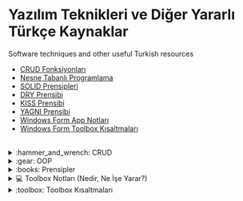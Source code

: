 # Yazılım Teknikleri ve Diğer Yararlı Türkçe Kaynaklar
Software techniques and other useful Turkish resources 

<!-- Yakında eklenecek konular: AOP Nedir?, Design Pattern Nedir?, Bilgisayar ve Ağ Sistemleri Notları. -->

- [CRUD Fonksiyonları](https://github.com/b-tekinli/Yazilim-Teknikleri-ve-Diger-Yararli-Turkce-Kaynaklar#crud-fonksi%CC%87yonlari) <br />
- [Nesne Tabanlı Programlama](https://github.com/b-tekinli/Yazilim-Teknikleri-ve-Diger-Yararli-Turkce-Kaynaklar#oop---nesne-tabanli-programlama---object-ori%CC%87ented-programmi%CC%87ng) <br />
- [SOLID Prensipleri](https://github.com/b-tekinli/Yazilim-Teknikleri-ve-Diger-Yararli-Turkce-Kaynaklar#solid-prensi%CC%87pleri%CC%87---solid-principle-) <br />
- [DRY Prensibi](https://github.com/b-tekinli/Yazilim-Teknikleri-ve-Diger-Yararli-Turkce-Kaynaklar#dry-prensi%CC%87bi%CC%87-dont-repeat-yourself)
- [KISS Prensibi](https://github.com/b-tekinli/Yazilim-Teknikleri-ve-Diger-Yararli-Turkce-Kaynaklar#kiss-prensi%CC%87bi%CC%87-keep-it-simple-stupid)
- [YAGNI Prensibi](https://github.com/b-tekinli/Yazilim-Teknikleri-ve-Diger-Yararli-Turkce-Kaynaklar#yagni-prensi%CC%87bi%CC%87-you-arent-gonna-need-it)
- [Windows Form App Notları](https://github.com/b-tekinli/Yazilim-Teknikleri-ve-Diger-Yararli-Turkce-Kaynaklar#windows-form-app-notlar%C4%B1)
- [Windows Form Toolbox Kısaltmaları](https://github.com/b-tekinli/Yazilim-Teknikleri-ve-Diger-Yararli-Turkce-Kaynaklar#wi%CC%87ndows-form-toolbox-kisaltmalari)


<br />


<details>
  
  <summary>:hammer_and_wrench: CRUD</summary>

## [CRUD FONKSİYONLARI](https://github.com/b-tekinli/Yazilim-Teknikleri-ve-Diger-Yararli-Turkce-Kaynaklar/blob/main/CRUD%20Fonksiyonlar%C4%B1.docx)

Veritabanı Kayıt (Ekleme, Okuma, Güncelleme ve Silme) İşlemleri


![crud](https://github.com/b-tekinli/Yazilim-Teknikleri-ve-Diger-Yararli-Turkce-Kaynaklar/blob/main/images/crud.jpg)


o	Programlamada oluşturma, okuma, güncelleme ve silme, veri depolamada kullanılan dört temel fonksiyondur. Terim ilk kez James Martin'in 1983 tarihli kitabı Managing the Data-base Environment'ta kullanılmıştır.


-	Create :left_right_arrow: Yaratma, oluşturma, ekleme
-	Read :left_right_arrow: Okuma
-	Update  :left_right_arrow: Güncelleme
-	Delete :left_right_arrow: Silme


Bir programlama dili veya uygulama CRUD ifadesi ile birlikte anılıyorsa uygulamanın, kodun ya da ürünün temelinde veritabanına yönelik işlemlerinin yer aldığını anlarız. 

Örneğin: Python veritabanı işlemleri şeklinde yapacağımız bir arama veritabanına yönelik pek çok konuyu kapsayabilecekken Python CRUD işlemleri dediğimizde konumuzu veritabanına verinin eklenmesi ve bu verinin yönetimi bağlamında sınırlandırmış oluruz.

<br />
<br />
<br />

</details>

<details>
  
  <summary>:gear: OOP</summary>

## [OOP - NESNE TABANLI PROGRAMLAMA - OBJECT ORİENTED PROGRAMMİNG](https://github.com/b-tekinli/Yazilim-Teknikleri-ve-Diger-Yararli-Turkce-Kaynaklar/blob/main/OOP.docx)

![oop](https://github.com/b-tekinli/Yazilim-Teknikleri-ve-Diger-Yararli-Turkce-Kaynaklar/blob/main/images/oop.png?raw=true)

 	Gerçek dünyadaki nesnelerin tasarımı sınıf içinde yapılır.

 	Sınıftan nesne üretilip değişiklik yapılmak istendiğinde tüm programda değişiklik yapmak gerekmez sadece oluşturulan nesnenin sınıf içinde değişiklik yapmak yeterlidir.

 	Oluşturulan nesneler birbirinden bağımsız olduğu için bilgi gizleme olanağı artar.
Örneğin: A nesnesi B nesnesinin özelliklerini kullanamaz ve erişemez.

 	Nesne oluşturma bir sınıf içerisinde gerçekleştirilir ve bu kodlar başka projelerde kullanılabilir.
Örneğin: Bir A nesnesi oluşturduysak bunu birçok yerde kullanabiliriz.

 	Sınıflar oluşturarak daha az kod oluşturup daha fazla iş yapıp kod tekrarı önlenir.
Örneğin: İnsan sınıfında ad, soyad, yaş vb. gibi özellikleri bir defa oluşturup istediğimiz kadar kullanabiliriz.

<br />

 Class (Sınıf):

Gerçek dünyadaki nesnelerin özellikleri ve davranışları sınıflara aktarılır. 
Bu durumların sınıflara aktarılması metodlarla (fonksiyonlarla) olur. Sınıfta tanımlanan metot ve değişkenlere sınıfın üyeleri denir. Değişkenler ad, soyad, yaş gibi kullanacağımız bilgileri saklamaktadır.
Metotlar ise, kullanıcı kaydı, iki sayısının toplamı gibi bir görevi yerine getiren alt programlardır.
Sınıf soyut bir kavramdır doğrudan kullanılamaz nesne oluşturup kullanabiliriz.

<br />

 Nesne (Object):

İçinde veri saklayan ve bu veriler üzerinde işlem yapacak olan metodlar bulunduran bileşenlerdir. 
Nesneler her uygulamada tekrar kullanılabilir. Nesne oluşturduğumuzda hafızada yer kaplar.

<br />

 Nesne Yönelimli Programlama Özellikleri

1. Abstraction - Soyutlama :right_arrow: Bir sınıfta davranış ve özelliklerin tanımlanmasına soyutlama diyoruz.
Örneğin: Araba sınıfında rengi, modeli, tekerlek sayısı, motor gücü, özellikleridir(property).
Hızlanması, fren yapması, durması davranışlarıdır ve metotlar (fonksiyonlar) ile tanımlanır.

<br />

2. Inheritance - Miras Alma / Kalıtım :left_right_arrow: Sınıflar birbirinden türeyebilir. Alt sınıf üst sınıfın özelliklerini alabilir.
Örneğin: Araba ve bisiklet sınıflarında ortak özellik olarak tekerlek sayısı, hızı gibi özelliklerini tekrar yazmak yerine bu özellikleri içeren bir sınıf oluşturup miras alabiliriz. Bir sınıftan birden fazla miras alınıyorsa buna çoklu kalıtım denir.

<br />

3. Polymorphism - Çok Biçimlilik :left_right_arrow: Alt sınıflar üst sınıfın gösterdiği davranışları göstermek zorunda değildir. Alt sınıfların farklı davranışları göstermesine Çok biçimlilik denilmektedir.
Örneğin: Gemi ve araba sınıflarını ele aldığımızda bunların hareket tipleri bulunmaktadır. Gemi su üzerinden giderken araba karada hareket etmektedir. Kısaca farklı nesnelerin (araba ve gemi gibi) aynı olaya (hareket tipine) farklı şekilde cevap vermesidir.

<br />

4. Encapsulation - Kapsülleme :left_right_arrow: Davranış ve özellikler sınıfta soyutlanarak kapsüllenir. Kapsülleme ile hangi özellik ve davranışın dışarıya sunulup sunulmayacağını belirleriz.
Örneğin: İnsan sınıfında yemek alışkanlığı bizi ilgilendirmiyorsa bunu kapalı (private) yapıp gizleriz. Ancak ad soyad gibi bilgiler bizi ilgilendirdiği için bunlar açık bırakılır. Bu olaya bilgi saklama yani kapsülleme denilmektedir. Bilgi saklama erişim belirteçleri (public, private, protected, internal) ile gerçekleştirilir.

<br />

 Erişim Belirteçleri
- public: Herkesin kullanabileceği özellik ve davranışlardır.
- private: Sadece kendi sınıfta kullanılabilen özellikler ve davranışlardır.
- protected: Sınıf içinde ve miras alınan alt sınıflarda kullanılır.
- internal: Aynı program içerisinden erişilebilir, fakat farklı bir program içerisinden erişilemez.

<br />
<br />

</details>

<details>
  
  <summary>:books: Prensipler</summary>

## [SOLID PRENSİPLERİ - SOLID PRINCIPLE ](https://github.com/b-tekinli/Yazilim-Teknikleri-ve-Diger-Yararli-Turkce-Kaynaklar/blob/main/SOLID%20Prensipleri.docx)
### Robert C. Martin (Uncle Bob)

![solid](https://github.com/b-tekinli/Yazilim-Teknikleri-ve-Diger-Yararli-Turkce-Kaynaklar/blob/main/images/solid.png)



 	Single Responsibility :left_right_arrow: Tek Sorumluluk Prensibi / İlkesi


 	Open Closed :left_right_arrow: Açık Kapalı Prensibi / İlkesi


 	Liskov Substitution :left_right_arrow: Liskov’un Yerine Geçme Prensibi / İlkesi


 	Interface Segregation :left_right_arrow: Arayüzlerin Ayrışması ve Ayrılması Prensibi


 	Dependency Inversion :left_right_arrow: Bağımlılıkların Tersine Çevrilmesi Prensibi



1. Single Responsibility Principle:

-	Bir sınıfın, bir metodun, her bir iş yapan yapının tek bir görevi olması gerektiğini savunur.

-	Bir metod sadece kendi görevini yapmalı, bir sınıf sadece o sınıfla ilgili metodları, alanları, özellikleri barındırmalıdır.

-	Birden fazla işle veya katmanla ilişkilendirilmemeli, her bir yapının tek bir sorumluluğu olmalıdır.

Örnek: Bir restoranda tüm işi tek bir kişi yapsaydı nasıl olurdu? Garsonluk, temizlik, yemekler ve bir de hesaba bakmak var tabii. Görseldeki örnek gibi her şey çok karışırdı değil mi? Peki o restoranda çalışan birçok kişi olsa ve herkesin farklı görevleri olup herkes kendi işini yapsa? İşte Single Responsibility Principle (Tek Sorumluluk İlkesi) de bu şekildedir.
 
![single responsibility](https://github.com/b-tekinli/Yazilim-Teknikleri-ve-Diger-Yararli-Turkce-Kaynaklar/blob/main/images/singleResponsibility.png)

Yazılım tarafında örnek verecek olursak her class’ın tek bir tane sorumluluğu olmalıdır diyebiliriz. Product sınıfında product dışında hiçbir class özelliği olmamalıdır. Özetle, SOLID Prensiplerinin S’si her class tek bir sorumluluktan ibaret olmalıdır diyor.

<br />

2. Open Closed Principle:

-	Bir yazılımda yeni bir özellik talep edildiğinde mevcut kodların değiştirilmeden yeni özelliğin geliştirilebiliyor olması gerekmektedir.

-	Yeni özellik, geliştirme istediğinde yazılımımız bize direnç göstermemelidir.

-	Yazılım değiştirilmeye kapalı, geliştirilmeye açık olmalıdır.

Örnek: Bilgisayarımızda ram yetersiz olduğunda bilgisayarın hiçbir yerini bozmadan işlemci ya da klavye gibi farklı yerlerine dokunmadan sadece ram takılan kısma gelip ekleyebiliyoruz. 

Görselde de gördüğünüz gibi kodlarımızın tamamı dikdörtgen ve kareden oluşuyor olsa ona yeni bir özellik eklemek istesek alttaki karenin yanına 1 kare daha ekleyip ortadaki büyük kareyi elde etmiş üstelik bunu hiçbir koda dokunmadan yapmış oluruz.

Fakat diğer yandan kodlarımız ortadaki kareden oluşuyor olsa ve onu Open Closed İlkesine göre yapmamış olsak bir özellik çıkartmak istediğimizde karenin 4 köşesinden de kesmemiz gerekir ki daire şeklini ancak alabilsin..

![open closed](https://github.com/b-tekinli/Yazilim-Teknikleri-ve-Diger-Yararli-Turkce-Kaynaklar/blob/main/images/openClosed.png)

Yazılım tarafında da olay aynen bu şekilde olmalıdır. Yaptığımız programa yeni bir özellik ekleyeceğimiz zaman kodlarımızın hiçbir yerine dokunmadan o özelliği pıt pıt entegre edebiliyor olmalıyız.

<br />

3. Liskov Substitution Principle:

-	Hiçbir değişikliğe ihtiyaç duymadan alt sınıfları, miras aldıkları – türedikleri üst sınıfların yerine kullanabilmeliyiz.

-	Alt sınıflar miras aldıkları üst sınıfların tüm özelliklerini barındırıyor olabilirler.


-	Sadece birbirine benziyor diye sınıflar birbirinden miras (kalıtım) almamalıdır. Alt sınıf üst sınıfın özelliklerini, metodlarını mutlaka kullanmalıdır ve yer değiştirdiğinde doğru sonuçları verecek şekilde bozulmadan çalışmalıdır.

Örnek: Yukarıda son paragrafta kalın ve italik yazdığım cümleyi tekrar okumanızı rica edip görselden örnek verecek olursak şöyle açıklayabiliriz: Canlı ve oyuncak ördeğin tabii ki yapabildikleri bazı şeyler kısıtlıdır. Bir metodumuz olduğunu düşünün bu metotta yüzmek, ses çıkartmak ve uçmak olsun. Her 2 ördek ses çıkartabilir oyuncak ördeğe bastığımızda ses çıkartacaktır. 2 ördek de yüzebilir oyuncak ördeği su üzerine koyduğumuzda suyun dibine çökmeyecektir. Fakat uçma konusunda oyuncak olan doğal olarak uçamayacaktır.
Dolayısıyla yazılım kısmında da sırf 2 ördek birbirine benziyor diye miras aldığımız zaman oyuncak ördeğin uçma fonksiyonu bize hata fırlatacaktır ya da çalışmayacak, boş kalacaktır.

![liskov substitution](https://github.com/b-tekinli/Yazilim-Teknikleri-ve-Diger-Yararli-Turkce-Kaynaklar/blob/main/images/liskovSubstitution.png)

<br />
 
4. Interface Segregation Principle:

-	Arayüzü implement eden sınıfların gereksiz metod bulundurmaması gerekir.

-	Sorumlulukları tek bir arayüze tanımlamak yerine daha özelleştirilmiş birbirinden ayrı arayüzler oluşturmak gerekir.

-	Arayüzler birbirinden ayrılmadığında bu arayüzü implement eden sınıflarda gereksiz metodlar veya özellikler olacaktır. Ortak olmayan her bir sorumluluk için ayrı bir arayüz oluşturulması gerekmektedir.

Örnek: Düşünün ki bir araba üreticisisiniz. Arabanıza default (varsayılan) olarak gaza bas, frene bas ve müzik çalar gibi özellikler vereceksiniz. Bu özellikleri bir arayüzde topladınız ve Audi marka bir arabaya implement ettiniz.
Fakat daha düşük model bir araba olan Murat 131’ e de bu arayüzü implement etseniz o arabada müzik çalar özelliği olmadığından müzik çalar kısmına gereksiz, boş düğmeler eklemek zorunda kalırsınız. Yani interfaceler içerisine yazılan şeyleri zorunlu hale getirdiği için bu özelliği desteklemeyen bir arabaya müzik çaları default olarak koymak zorunda olursunuz. Bu durumda Audi’yi ayrı Murat131’i ayrı implement etmeniz gerekli. Ortak olan özellikleri aynı arayüzde ortak olmayanları ise ayrı arayüzlere böl, parçala…
Kısacası, SOLID Prensiplerinin I’sı senin bir özelliğin ortak değilse sen de bu ortak olmayan özelliği ayrıştır diyor.

![interface segregation](https://github.com/b-tekinli/Yazilim-Teknikleri-ve-Diger-Yararli-Turkce-Kaynaklar/blob/main/images/interfaceSegregation.png)

<br />
 
5. Dependency Inversion Principle:

-	Sınıflar arasındaki bağımlılık en aza indirgenmelidir.

-	Üst sınıflar, alt sınıflara bağımlı olmamalıdır. Tüm somut sınıflar soyutlanma yöntemi ile bağımlılıkları azaltılmalıdır.


-	Alt sınıflardaki yapılacak değişiklikler üst sınıfları etkilememelidir.

    o	Peki, bütün bu sorunlardan kurtulmanın yolu nedir ? <br />
Cevap:  Yüksek seviye ve düşük seviye sınıflar arasında bir soyutlama katmanı oluşturabiliriz. <br />
Üst Seviye Sınıflar -> Soyutlama Katmanı -> Düşük Seviye Sınıfları <br />
Örnek: Mobilyaları zemine sabitlenmiş bir ev olduğunu düşünün hiçbir eşyasını yerinden dahi oynatamadığınız bir ev ne kadar mantıklı olabilir ki? Burada tasarımsal bir problemin olduğu aşikâr. Bir örnek daha vermek gerekirse; evinizdeki ampul patladığında koskoca elektrik tesisatını değiştirdiğinizi düşünün. Yani büyük modül (elektrik tesisatı) küçük modüle (ampul) bağlı olmamalı her ikisi de soyut kavrama (lamba –duy ve ampul-) bağlı olmalı. Üstelik burada, ampulün kaç Watt olduğu (detay), lambanın duy kısmını (soyut) ilgilendirir mi?

 ![dependency inversion](https://github.com/b-tekinli/Yazilim-Teknikleri-ve-Diger-Yararli-Turkce-Kaynaklar/blob/main/images/dependencyInversion.png)

Yazılım açısından ve daha teknik bakacak olursak önümüzde aynı altyapıyı kullanan fakat birden fazla arayüze (web, mobile gibi) sahip olan birçok uygulama var. Burada da altyapı üzerinde çalışan ve iş süreçlerini yöneten katman bizim “yüksek seviye” modülümüzdür. Bu açıdan bakıldığında kullanıcı arayüzünün düşük seviye olduğunu söylememiz mümkün.

<br />
<br />

## DRY PRENSİBİ (Don’t Repeat Yourself)

 	“Kendini tekrar etme” anlamına gelir.
 	Kod tekrarlarından sakınılması gerektiğini öneren bir prensiptir.

<br />

![dry](https://github.com/b-tekinli/Yazilim-Teknikleri-ve-Diger-Yararli-Turkce-Kaynaklar/blob/main/images/dry.png)

<br />

## KISS PRENSİBİ (Keep it Simple Stupid)
 	Basit ve aptalca tutun anlamına gelir.
 	Basitlik için çabalamayı öneren bir prensiptir.

<br />

![yagni and kiss](https://github.com/b-tekinli/Yazilim-Teknikleri-ve-Diger-Yararli-Turkce-Kaynaklar/blob/main/images/yagniAndKiss.png)

<br />

## YAGNI PRENSİBİ (You Aren’t Gonna Need It)
 	Buna ihtiyacın olmayacak anlamına gelir.
 	Gelecekte lazım olacak düşüncesiyle ihtiyacımız olmayacak şeyleri sisteme dahil etmemeyi söyleyen bir prensiptir.
  
  </details>
 
 <details>
  <summary>💻 Toolbox Notları (Nedir, Ne İşe Yarar?) </summary>
  
  ## [Windows Form App Notları](https://github.com/b-tekinli/Yazilim-Teknikleri-ve-Diger-Yararli-Turkce-Kaynaklar/blob/main/Windows%20Form%20App%20Notları.docx)
  
    WİNDOWS FORM APPLİCATİON NOTLARI ve KISAYOLLARI

Windows Form nedir? <br />

.NetFramework’ün bir parçası olarak dahil edilen grafik ders kitaplığıdır. <br />
Kodlamanın yanı sıra toolbox yardımı ile görsele yönelik programlama yapmamızı sağlar. <br />

Toolbox nedir? <br />
-	Windows tabanlı görsel uygulamalar geliştirirken kullanacağımız bir grup kontroldür. <br />
-	Form kontrolü hariç diğer bütün kontroller Toolbox panelinden seçilir. <br />
-	Bu kontroller sürüklenip form üzerine istenilen pozisyona bırakılır. <br />
Form üzerine bıraktığımız kontrollerden birini tek click ile seçip özellikler (properties) penceresinde nesnenin özelliklerini ve olaylarını düzenleyebiliriz. <br />

<br />

Form üzerinde yazdığımız kodları nasıl görüntüleyebiliriz? <br />
 	Solution üzerinde Form1’in üzerinde çift tıklayabilirsiniz. <br />

<br />

Form’a eklediğimiz toolboxlara nasıl kod yazabiliriz? <br />
 	Kod yazmak istediğimiz toolbox’ın üzerine çift tıklayabilirsiniz. <br />
              
<br />

Klavye Kısayolları:
-	Ctrl + alt + x :left_right_arrow: Toolbox kapalı ise açmayı sağlar. <br />
-	Ctrl + alt + :left_right_arrow: Solution açmayı sağlar. <br />
-	Ctrl + click :left_right_arrow: Click (1 kez) yaptığınız class’ın ana sayfasına gider. <br />
-	Ctrl + herhangi bir tool üzerine basılı tutup sürükleme :left_right_arrow: Tool’u kopyalar. <br />
-	Ctrl + s :left_right_arrow: Hangi dosya üzerinde iseniz onu kaydetmeyi sağlar. <br />
-	Ctrl + shift + s :left_right_arrow: Tüm dosyaları kaydeder. <br />
-	F5 :left_right_arrow: Programı derler ve başlatır. (Debug => Hata Ayıklama) <br />
-	Alt + G :left_right_arrow: Butona tıklanma sağlanır. <br />

<br />

FORM <br />

A.	Form Özellikleri: <br />
-	MinimizeBox: Simge Durumuna Küçültme  False <br />
-	MaximizeBox: Ekranı Kaplama  True <br />
-	MaximumSize: Formun alabileceği max büyüklük. <br />
-	MinimumSize: Formun alabileceği min küçüklük. <br />
-	Width: Yatay boyutu. <br />
-	Height: Yüksekliği. <br />
-	BackgroundImage: Form arka planına resim ekleme. <br />
-	Oppacity: Formun şeffaflığını ayarlama. <br />
-	Show: Birden fazla formu aynı anda ekrana getirmek için kullanılır. <br />
-	ShowDialog: Sadece çalışmak istediğimiz formu ekrana getirmek için kullanılır. Bu form dışındakilere erişilemez. <br />
-	FormBorderStyle: Formun kenar stili. <br />
-	ControlBox: Close, maximize ve minimize düğmelerinin tümünün görünürlüğü. <br />

<br />

B. Form Metodları:
-	Hide: Visible özelliğini false yaparak gizler.
-	Close: Formu kapatır. Eğer form başlangıç formuysa uygulama sonlanır.
-	Show: Formu gösterir. Hide ile gizlenmişse, visible özelliği true yapılır.
-	ShowDialog: Formu diyalog kutusu olarak gösterir.

<br />

Toolbox Notları: <br />

      Textbox: Metin kutusudur. Kullanıcıdan bilgi almak için kullanılır. <br />
    a.	Multiline: Texbox’ın size’ını (büyüklüğünü) istediğiniz şekilde ayarlayabilmek için textbox üzerinde sağ üst ok tuşuna basıp multiline özelliğini tikleyebilirsiniz. Kısaca metin kutusuna bilginin çoklu satır olarak girilmesini sağlar. <br />
    b.	ScrollBars: Eğer satır sayısı metin kutusunun boyutundan fazla ise kaydırma çubuklarına gerek duyulabilir. Kaydırma çubukları eklemek için ScrollBars özelliği kullanılır, bu özellik dört değişik değer alır. <br />
    c.	PaswordChar: Metin kutusuna girilen bilginin belirlenen karakter ile gizlenmesini sağlar. <br />
    d.	WordWrap: Satır sonlandığında bir alt satıra geçilmesini sağlar. Multiline false ise alt satırlar zaten olmayacağı için bu özelliğin etkisi olmaz. <br />
    e.	MaxLength: Metin kutusunun alabileceği max karakter sayısını belirtir. <br />
    f.	ReadOnly: Metin kutusunun yazmaya karşı korumalı olduğunu belirtir. <br />
    g.	CharacterCasing: Metin kutusuna karakterler girilirken büyük veya küçük harfe çevrilmesini sağlar. Upper büyük, lower küçük harf yazar. <br /> <br />

 	MessageBox: Kullanıcıya diyalog penceresi içerisinde mesaj verme işlemi için MessageBox sınıfının Show metodu kullanılır. <br />

 	Label: Kullanıcıya bilgi vermek amacıyla kullanılan kontroldür.

 	LinkLabel: İçinde web sayfası adresleri bulunan label kontrolleri oluşturmak için kullanılır.

 	TabControl: Kontrolleri sekmelerden oluşan paneller içerisinde görüntülemek amacıyla kullanılır. Yani tek bir form üzerinde birden fazla form varmış gibi çalışabilirsiniz. TabControl'e Eklediğimiz her bir TabPage'i istediğiz gibi dizayn ederek birbirleri arasında geçişler yaptırabilirsiniz.

 	PictureBox: Uygulamamıza görüntülerin eklenmesini ve görüntülerin değişik biçimlerde gösterilmesini sağlar.

 	Button: Komut düğmeleri olarak kullanılır.
    a.	Enabled ve Visible: Butonun aktif veya görünür olmasını kontrol eder. <br />
    b.	TabStop: False olursa o nesne atlanır. <br />
    c.	FlatStyle: Dört farklı değer alabilir. Bunlar standart, popup, flat, system’dir. <br />

 	RichTextBox: Zengin metin kutusu anlamına gelmektedir. Normal metin kutusundan farklı olarak alt satıra da yazmaya imkan vermektedir.

 	MaskedTextBox: Maskeli metin kutusu anlamına gelir. Güçlü tasarımlar konusunda çok sıklıkla kullanılır. Belirli bir formatta alınması gereken veri girişi için kullanılır.

 	ComboBox: Açılır liste üzerinden sunulan seçenekler arasından seçim yapılmasına olanak sağlayan araçtır.

 	GroupBox: Bu kontrol tek başına değil, diğer kontrolleri gruplamak için kullanılır. Kontrolleri bu GroupBox ile gruplamanın birçok avantajı vardır.
  
    GroupBox içine yerleştirilen kontroller, GroupBox’a bağımlıdırlar ve konumları bu çerçeve dışına taşamaz. Özellikle birkaç kontrolü birden görünür ya da görünmez yapmak için hepsinin Visible özelliğini tek tek değiştirmek yerine çerçevenin Visible özelliğini değiştirilerek çerçeve içindeki tüm kontroller aynı anda değiştirilebilir.
    Her bir kontrol tek tek taşınmak yerine çerçeve taşınır. Çerçevelerin buna benzer pek çok faydaları vardır. Ayrıca RadioButton' ların gruplanmasında çerçeve kullanmak kaçınılmaz olabilir.


 	CheckBox: Kontrol Kutusu, kullanıcıya birden çok seçeneği seçme imkanı sağlar. Checked özelliği kontrol kutusunun seçilip seçilmediğini kontrol eder. Seçili ise, true değilse false değerini alır. Listelenen öğeler açılan bir kutuda görüntülenir ve listeden en fazla bir tane öğe seçilebilir.
    a.	Items: Açılır listeye eleman eklenebilir. <br />

 	ListBox: Kullanıcıya sunulan seçeneklerin bir liste halinde görünmesini sağlar. Liste kutusundan istenen sayıda öğe seçilebilir.
    a.	Text: Liste kutusundaki seçilen elamanın değerini döndürür. <br />
    b.	SelectedIndex: Liste kutusundaki elamanının indis numarasını verir. <br />

 	CheckedListBox: Liste kutusunun tüm özellik, metot ve olaylarını alır ve listedeki öğelerin işaret kutusu ile gösterilmesini sağlar.

 	ListView: Listview gelişmiş bir listeleme kontrolüdür. Listbox’ta olduğu gibi içine elemanlar eklenebilir, her elemana bir resim verilebilir ve listedeki elemanlar farklı biçimlerde listelenebilir.

 	RadioButton: RadioButton kontrolü CheckBox’tan farklı olarak birkaç seçenekten sadece birini seçme imkanı veren bir onay kontrolüdür.
  
    a.	Appearance: Komut düğmesi görünümüne sahip RadioButton düğmeleri oluşturulabilir. <br />
    b.	Text: İçindeki metin yazılabilir. <br />
    c.	TextAlign: İçindeki metnin yerleşmesi belirlenebilir. <br />
    d.	Image: İçinde resim gösterilebilir. <br />
    e.	CheckAlign: Seçenek düğmesi sola, sağa alınabilir. <br />

 	Panel: Kullanılacak grupları kontrol etmek, üzerinde daha rahat işlem yapabilmek için bir arada tutan bir toolbox aracıdır.

    Panel üzerine istediğimiz toolbox aracını rahatça bırakabilir üzerlerinde işlem yapabiliriz. GroupBox gibi ayarlama yapan bir kontroldür. 
    GroupBox’a göre en büyük artısı kaydırma çubuklarını (AutoScroll) desteklemesidir.

 	MenuStrip: Menü tasarımı yapmak amacıyla kullanılmaktadır.

 	OpenFileDialog: Bir dialog ekranı ile dosya seçmemize yaramaktadır. Project menüsü altında bulunan Add Existing Item menüsünü gösterebiliriz. Bu ekran ile bir OpenFileDialog ekranı açılır ve dosya seçim işlemi gerçekleştirilir.

 	DateTimePicker: Tarih eklemek için kullanılır.

 	ImageList: Daha sonra denetimler tarafından görüntülenebilen resimleri depolamak için kullanılır. Görüntü listesi, tek ve tutarlı bir resim kataloğu için kod yazmanıza olanak tanır.

 	WebBrowser: Temelde windowsun internet explorer web tarayıcısına ait özelliklerini kullanmaktadır.
  
    a.	Navigate: Web browser için adres girilmesine imkan sağlar. Belirtilen adrese yönlendirme yapılır. <br />
    b.	GoBack: Bir önceki sayfaya döner. <br />
    c.	GoForward: Bir sonraki sayfaya döner. <br />
    d.	GoSearch: Arama sayfası işlevi için kullanılır. <br />
    e.	GoHome : Ana sayfaya yönlendirme için kullanılır. <br />
    f.	Refresh: Sayfada yenileme yapar. <br />
    g.	Stop: Sayfanın yüklenmesini durdurur. <br />

 	Timer: Belirli zaman aralıklarında iş yaptırmak amacıyla milisaniye cinsinden geçen süreyi hesaplamak için kullanılır.

 	ProgressBar: Uygulamalarda yapılan işlemin ilerleme durumunu belirtmek için kullanılıyor.

 	DataGridView: Hücrelerden ve satırlardan oluşan tablo gösterimini sağlayan gelişmiş bir kontroldür.

<br /> <br />

KAYNAKLAR        Bu kaynağı hazırlanırken yararlandığım faydalı linkler:
-	http://mehmetmikail.weebly.com/toolbox.html
-	http://ikucukkoc.baun.edu.tr/lectures/ENM5220/ENM5220%20S2%20Form%20Araclari.pdf


 </details>
<details>
  <summary>:toolbox: Toolbox Kısaltmaları</summary>
  
  ## [WİNDOWS FORM TOOLBOX KISALTMALARI](https://github.com/b-tekinli/Yazilim-Teknikleri-ve-Diger-Yararli-Turkce-Kaynaklar/blob/main/Windows%20Form%20Toolbox%20Kısaltmaları.docx)
  
  <br />
  
  AdRotator :left_right_arrow: ar <br />
  Button :left_right_arrow: btn <br />
  Calender :left_right_arrow: cal <br />
  CheckBox :left_right_arrow: chk <br />
  CheckBoxList :left_right_arrow: chklst <br />
  Column (DataGridView) :left_right_arrow: col <br />
  ColumnHeader (ListView ) :left_right_arrow: ch <br />
  Combobox :left_right_arrow: cbo <br />
  CompareValidator :left_right_arrow: cv <br />
  CrystalReportViewer :left_right_arrow: rptvew <br />
  DataGrid :left_right_arrow: dg <br />
  DataGridView :left_right_arrow: dgv <br />
  DataList :left_right_arrow: dl <br />
  DomainUpDown :left_right_arrow: dud <br />
  DropDownList :left_right_arrow: ddl <br />
  FileUpload :left_right_arrow: ful <br />
  Form :left_right_arrow: frm <br />
  GridView :left_right_arrow: gv <br />
  GroupBox :left_right_arrow: grp <br />
  HiddenField :left_right_arrow: hf <br />
  Image :left_right_arrow: img <br />
  ImageButton :left_right_arrow: imgbtn <br />
  ImageList :left_right_arrow: il <br />
  Label :left_right_arrow: lbl <br />
  LinkButton :left_right_arrow: lnkbtn <br />
  ListBox :left_right_arrow: lst <br />
  ListView :left_right_arrow: lv <br />
  MenuStrip :left_right_arrow: ms <br />
  ObjectDataSource :left_right_arrow: ods <br />
  PagedDataSource :left_right_arrow: pds <br />
  Panel :left_right_arrow: pnl <br />
  PictureBox :left_right_arrow: pic <br />
  RadioButton :left_right_arrow: rdo <br />
  RadioButtonList :left_right_arrow: rdolst <br />
  RangeValidator :left_right_arrow: rv <br />
  RegularExpressionValidator :left_right_arrow: rev <br />
  Repeater :left_right_arrow: rpt <br />
  RequiredFieldValidator :left_right_arrow: rfv <br />
  StatusLabel :left_right_arrow: slbl <br />
  StatusStrip :left_right_arrow: ss <br />
  TabControl :left_right_arrow: tab <br />
  Table :left_right_arrow: tbl <br />
  TabPage :left_right_arrow: tp <br />
  TextBox :left_right_arrow: txt <br />
  Timer :left_right_arrow: tmr <br />
  ToolStrip :left_right_arrow: ts <br />
  ToolStripButton :left_right_arrow: tsbtn <br />
  ToolStripDropDownButton :left_right_arrow: tsddb <br />
  ToolStripLabel :left_right_arrow: tslbl <br />
  ToolStripMenuItem :left_right_arrow: tsmi <br />
  TreeView :left_right_arrow: tv/tvw <br />
  ValidatorSummary :left_right_arrow: vs <br />
</details>
